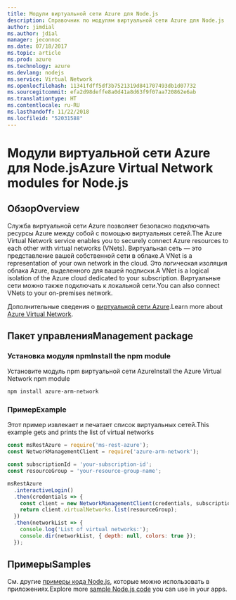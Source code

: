 ```yaml
---
title: Модули виртуальной сети Azure для Node.js
description: Справочник по модулям виртуальной сети Azure для Node.js
author: jimdial
ms.author: jdial
manager: jeconnoc
ms.date: 07/18/2017
ms.topic: article
ms.prod: azure
ms.technology: azure
ms.devlang: nodejs
ms.service: Virtual Network
ms.openlocfilehash: 11341fdff5df3b7521319d841707493db1d07732
ms.sourcegitcommit: efa2d98deffe8a0d41a8d63f9f07aa720862e6ab
ms.translationtype: HT
ms.contentlocale: ru-RU
ms.lasthandoff: 11/22/2018
ms.locfileid: "52031588"
---
```

# <a name="azure-virtual-network-modules-for-nodejs"></a><span data-ttu-id="a73a3-103">Модули виртуальной сети Azure для Node.js</span><span class="sxs-lookup"><span data-stu-id="a73a3-103">Azure Virtual Network modules for Node.js</span></span>

## <a name="overview"></a><span data-ttu-id="a73a3-104">Обзор</span><span class="sxs-lookup"><span data-stu-id="a73a3-104">Overview</span></span>

<span data-ttu-id="a73a3-105">Служба виртуальной сети Azure позволяет безопасно подключать ресурсы Azure между собой с помощью виртуальных сетей.</span><span class="sxs-lookup"><span data-stu-id="a73a3-105">The Azure Virtual Network service enables you to securely connect Azure resources to each other with virtual networks (VNets).</span></span> <span data-ttu-id="a73a3-106">Виртуальная сеть — это представление вашей собственной сети в облаке.</span><span class="sxs-lookup"><span data-stu-id="a73a3-106">A VNet is a representation of your own network in the cloud.</span></span> <span data-ttu-id="a73a3-107">Это логическая изоляция облака Azure, выделенного для вашей подписки.</span><span class="sxs-lookup"><span data-stu-id="a73a3-107">A VNet is a logical isolation of the Azure cloud dedicated to your subscription.</span></span> <span data-ttu-id="a73a3-108">Виртуальные сети можно также подключать к локальной сети.</span><span class="sxs-lookup"><span data-stu-id="a73a3-108">You can also connect VNets to your on-premises network.</span></span>

<span data-ttu-id="a73a3-109">Дополнительные сведения о [виртуальной сети Azure](https://docs.microsoft.com/azure/virtual-network/virtual-networks-overview).</span><span class="sxs-lookup"><span data-stu-id="a73a3-109">Learn more about [Azure Virtual Network](https://docs.microsoft.com/azure/virtual-network/virtual-networks-overview).</span></span>

## <a name="management-package"></a><span data-ttu-id="a73a3-110">Пакет управления</span><span class="sxs-lookup"><span data-stu-id="a73a3-110">Management package</span></span>

### <a name="install-the-npm-module"></a><span data-ttu-id="a73a3-111">Установка модуля npm</span><span class="sxs-lookup"><span data-stu-id="a73a3-111">Install the npm module</span></span>

<span data-ttu-id="a73a3-112">Установите модуль npm виртуальной сети Azure</span><span class="sxs-lookup"><span data-stu-id="a73a3-112">Install the Azure Virtual Network npm module</span></span>

```bash
npm install azure-arm-network
```

### <a name="example"></a><span data-ttu-id="a73a3-113">Пример</span><span class="sxs-lookup"><span data-stu-id="a73a3-113">Example</span></span>

<span data-ttu-id="a73a3-114">Этот пример извлекает и печатает список виртуальных сетей.</span><span class="sxs-lookup"><span data-stu-id="a73a3-114">This example gets and prints the list of virtual networks</span></span>

```javascript
const msRestAzure = require('ms-rest-azure');
const NetworkManagementClient = require('azure-arm-network');

const subscriptionId = 'your-subscription-id';
const resourceGroup = 'your-resource-group-name';

msRestAzure
  .interactiveLogin()
  .then(credentials => {
    const client = new NetworkManagementClient(credentials, subscriptionId);
    return client.virtualNetworks.list(resourceGroup);
  })
  .then(networkList => {
    console.log('List of virtual networks:');
    console.dir(networkList, { depth: null, colors: true });
  });
```

## <a name="samples"></a><span data-ttu-id="a73a3-115">Примеры</span><span class="sxs-lookup"><span data-stu-id="a73a3-115">Samples</span></span>

<span data-ttu-id="a73a3-116">См. другие [примеры кода Node.js](https://azure.microsoft.com/resources/samples/?platform=nodejs), которые можно использовать в приложениях.</span><span class="sxs-lookup"><span data-stu-id="a73a3-116">Explore more [sample Node.js code](https://azure.microsoft.com/resources/samples/?platform=nodejs) you can use in your apps.</span></span>
